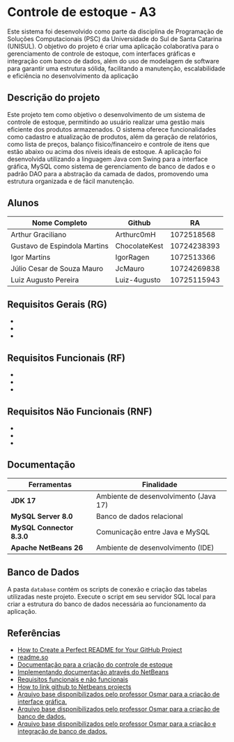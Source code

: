 
# Controle de estoque - A3


Este sistema foi desenvolvido como parte da disciplina de Programação de Soluções Computacionais (PSC) da Universidade do Sul de Santa Catarina (UNISUL). O objetivo do projeto é criar uma aplicação colaborativa para o gerenciamento de controle de estoque, com interfaces gráficas e integração com banco de dados, além do uso de modelagem de software para garantir uma estrutura sólida, facilitando a manutenção, escalabilidade e eficiência no desenvolvimento da aplicação




## Descrição do projeto

Este projeto tem como objetivo o desenvolvimento de um sistema de controle de estoque, permitindo ao usuário realizar uma gestão mais eficiente dos produtos armazenados. O sistema oferece funcionalidades como cadastro e atualização de produtos, além da geração de relatórios, como lista de preços, balanço físico/financeiro e controle de itens que estão abaixo ou acima dos níveis ideais de estoque.
A aplicação foi desenvolvida utilizando a linguagem Java com Swing para a interface gráfica, MySQL como sistema de gerenciamento de banco de dados e o padrão DAO para a abstração da camada de dados, promovendo uma estrutura organizada e de fácil manutenção.
## Alunos

| Nome Completo               | Github                                                | RA                  |
| ----------------- | ---------------------------------------------------------- | --------------------------------- |
| Arthur Graciliano       | Arthurc0mH| 1072518568     |
| Gustavo de Espindola Martins       | ChocolateKest| 10724238393    |
| Igor Martins       | IgorRagen | 1072513366  |
| Júlio Cesar de Souza Mauro       | JcMauro | 10724269838     |
| Luiz Augusto Pereira       | Luiz-4ugusto | 10725115943     |



## Requisitos Gerais (RG)

- 
- 
- 

## Requisitos Funcionais (RF)


- 
- 
- 
## Requisitos Não Funcionais (RNF)

- 
- 
- 

## Documentação

| Ferramentas          | Finalidade                                     |
| ------------------------------ | ---------------------------------------------- |
| **JDK 17**                      | Ambiente de desenvolvimento (Java 17)         |
| **MySQL Server 8.0**            | Banco de dados relacional                     |
| **MySQL Connector 8.3.0**| Comunicação entre Java e MySQL                |
| **Apache NetBeans 26**         | Ambiente de desenvolvimento (IDE)            |


## Banco de Dados

A pasta `database` contém os scripts de conexão e criação das tabelas utilizadas neste projeto.  Execute o script em seu servidor SQL local para criar a estrutura do banco de dados necessária ao funcionamento da aplicação.


## Referências

 - [How to Create a Perfect README for Your GitHub Project](https://medium.com/@sumudithalanz/the-art-of-crafting-an-effective-readme-for-your-github-project-cf425a8b1580)
  - [readme.so](https://readme.so/pt/editor)
 - [Documentação para a criação do controle de estoque](https://mediacdns3.ulife.com.br/PAT/Upload/5688953/A3_roteiro_20250529201959.pdf)
 - [Implementando documentação através do NetBeans](https://www.devmedia.com.br/javadoc-implementando-documentacao-atraves-do-netbeans/2495)
  - [Requisitos funcionais e não funcionais](https://www.mestresdaweb.com.br/tecnologias/requisitos-funcionais-e-nao-funcionais-o-que-sao)
  - [How to link github to Netbeans projects](https://www.youtube.com/watch?v=UOIPS-ewFHg)
  - [Arquivo base disponibilizados pelo professor Osmar para a criação de interface gráfica.](https://mediacdns3.ulife.com.br/PAT/Upload/2985299/11_Interfaces_graficas_20250519185608.pdf)
  - [Arquivo base disponibilizados pelo professor Osmar para a criação de banco de dados.](https://mediacdns3.ulife.com.br/PAT/Upload/2985299/12_BD_mysql_workbench_20250512213257.pdf)
- [Arquivo base disponibilizados pelo professor Osmar para a criação e integração de banco de dados.](https://mediacdns3.ulife.com.br/PAT/Upload/2985299/13_BD_DAO_sem_control_20250512213305.pdf)

  





